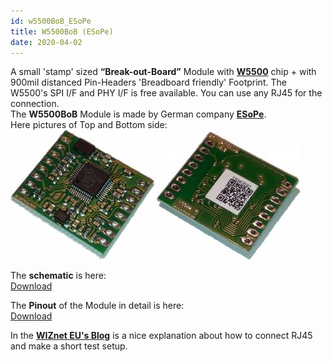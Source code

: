 ```yaml
---
id: w5500BoB_ESoPe
title: W5500BoB (ESoPe)
date: 2020-04-02
---
```


A small 'stamp' sized **“Break-out-Board”** Module with
**[W5500](../Product/iEthernet/W5500/Overview.md)** chip + with 900mil distanced
Pin-Headers 'Breadboard friendly' Footprint. The W5500's SPI I/F and PHY
I/F is free available. You can use any RJ45 for the connection.  
The **W5500BoB** Module is made by German company
**[ESoPe](http://esope.de/)**.  
Here pictures of Top and Bottom side:  
![](/img/var_products/third_party/w5500bob_001.jpg)
![](/img/var_products/third_party/w5500bob_002.jpg)  
  
The **schematic** is here:  
[Download](/img/var_products/third_party/eth_spi_w5500_bob_v1_sch.pdf)
  
The **Pinout** of the Module in detail is here:  
[Download](/img/var_products/third_party/eth_spi_w5500_bob_v1_brd.pdf)
  
In the **[WIZnet EU's
Blog](https://wizneteu.wordpress.com/2015/04/29/w5500bob-break-out-board-with-rj45-and-espruino-pico-part-1-hardware/)**
is a nice explanation about how to connect RJ45 and make a short test
setup.